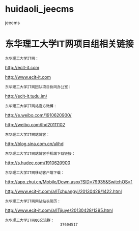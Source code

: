 huidaoli_jeecms
===============

jeecms

东华理工大学IT网项目组相关链接
==========================================================================================================================
    东华理工大学IT网：
http://ecit-it.com
            
http://www.ecit-it.com

    东华理工大学IT网团队项目协同办公室：
http://ecit-it.tudu.im/

    东华理工大学IT网站官方微博：
http://e.weibo.com/1910620900/ 
                
http://weibo.com/lhd20111102

    东华理工大学IT网站博客：
http://blog.sina.com.cn/ulihd

    东华理工大学IT网站博客手机端下载链接：
http://s.hudee.com/1910620900

    东华理工大学IT网移动客户端下载：
http://app.zhui.cn/Mobile/Down.aspx?SID=79935&SwitchOS=1
                    
http://www.ecit-it.com/a/ITchuangyi/20130429/1422.html

    东华理工大学IT网网站站长简历：
http://www.ecit-it.com/a/ITjiuye/20130428/1395.html

    东华理工大学IT网QQ交流群：
                             37604517

